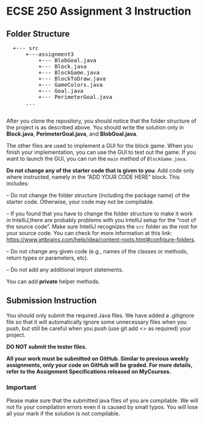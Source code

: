 # ECSE 250 Assignment 3 Instruction
## Folder Structure
<pre>
  +--- src  
      +---assignment3
          +--- BlobGoal.java  
          +--- Block.java
          +--- BlockGame.java
          +--- BlockToDraw.java
          +--- GameColors.java
          +--- Goal.java
          +--- PerimeterGoal.java
      ...  

</pre>

After you clone the repository, you should notice that the folder structure of the project is as described above.
You should write the solution only in **Block.java**, **PerimeterGoal.java**, and **BlobGoal.java**.

The other files are used to implement a GUI for the block game. When you finish your implementation, you can use the GUI to test out the game. If you want to launch the GUI, you can run the ```main``` method of ```BlockGame.java```.

**Do not change any of the starter code that is given to you**. Add code only where instructed, namely in the “ADD YOUR CODE HERE” block. This includes:

– Do not change the folder structure (including the package name) of the starter code. Otherwise, your code may not be compilable.

– If you found that you have to change the folder structure to make it work in IntelliJ,there are probably problems with you IntelliJ setup for the “root of the source code”. Make sure IntelliJ recognizes the ```src``` folder as the root for your source code. You
can check for more information at this link: https://www.jetbrains.com/help/idea/content-roots.html#configure-folders.

– Do not change any given code (e.g., names of the classes or methods, return types or parameters, etc).

– Do not add any additional import statements.

You can add **private** helper methods.



## Submission Instruction
You should only submit the required Java files.
We have added a .gitignore file so that it will automatically ignore some unnecessary files when you push, but still be careful when you push (use git add <> as required) your project.

**DO NOT submit the tester files.**


**All your work must be submitted on GitHub. Similar to previous weekly assignments, only your code on GitHub will be graded. For more details, refer to the Assignment Specifications released on MyCourses.**

### Important
Please make sure that the submitted java files of you are compilable. We will not fix your compilation errors even it is caused by small typos. You will lose all your mark if the solution is not compilable.


